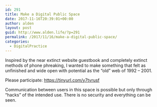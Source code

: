 ```yaml
---
id: 291
title: Make a Digital Public Space
date: 2017-11-16T20:39:01+00:00
author: alden
layout: post
guid: http://www.alden.life/?p=291
permalink: /2017/11/16/make-a-digital-public-space/
categories:
  - DigitalPractice
---
```

Inspired by the near extinct website guestbook and completely extinct methods of phone phreaking, I wanted to make something that felt as unfinished and wide open with potential as the &#8220;old&#8221; web of 1992 &#8211; 2001.

Please participate: https://tinyurl.com/y7tvrusf

Communication between users in this space is possible but only through &#8220;hacks&#8221; of the intended use. There is no security and everything can be seen.